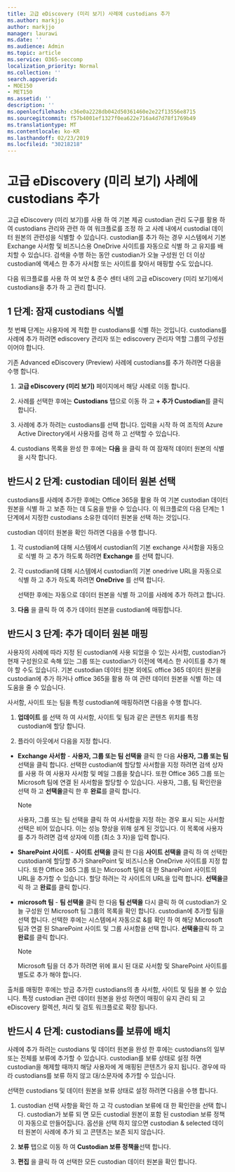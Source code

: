 ```yaml
---
title: 고급 eDiscovery (미리 보기) 사례에 custodians 추가
ms.author: markjjo
author: markjjo
manager: laurawi
ms.date: ''
ms.audience: Admin
ms.topic: article
ms.service: O365-seccomp
localization_priority: Normal
ms.collection: ''
search.appverid:
- MOE150
- MET150
ms.assetid: ''
description: ''
ms.openlocfilehash: c36e0a2228db042d50361460e2e22f13556e8715
ms.sourcegitcommit: f57b4001ef1327f0ea622e716a4d7d78f1769b49
ms.translationtype: MT
ms.contentlocale: ko-KR
ms.lasthandoff: 02/23/2019
ms.locfileid: "30218218"
---
```

# <a name="add-custodians-to-an-advanced-ediscovery-preview-case"></a>고급 eDiscovery (미리 보기) 사례에 custodians 추가

고급 eDiscovery (미리 보기)를 사용 하 여 기본 제공 custodian 관리 도구를 활용 하 여 custodians 관리와 관련 하 여 워크플로를 조정 하 고 사례 내에서 custodial 데이터 원본의 관련성을 식별할 수 있습니다. custodian를 추가 하는 경우 시스템에서 기본 Exchange 사서함 및 비즈니스용 OneDrive 사이트를 자동으로 식별 하 고 유지를 배치할 수 있습니다. 검색을 수행 하는 동안 custodian가 오늘 구성원 인 더 이상 custodian에 액세스 한 추가 사서함 또는 사이트를 찾아서 매핑할 수도 있습니다.

다음 워크플로를 사용 하 여 보안 & 준수 센터 내의 고급 eDiscovery (미리 보기)에서 custodians을 추가 하 고 관리 합니다. 

## <a name="step-1-identify-potential-custodians"></a>1 단계: 잠재 custodians 식별

첫 번째 단계는 사용자에 게 적합 한 custodians를 식별 하는 것입니다. custodians를 사례에 추가 하려면 ediscovery 관리자 또는 ediscovery 관리자 역할 그룹의 구성원 이어야 합니다.   

기존 Advanced eDiscovery (Preview) 사례에 custodians를 추가 하려면 다음을 수행 합니다.

1. **고급 eDiscovery (미리 보기)** 페이지에서 해당 사례로 이동 합니다.
 
2. 사례를 선택한 후에는 **Custodians** 탭으로 이동 하 고 **+ 추가 Custodian**를 클릭 합니다. 
 
3. 사례에 추가 하려는 custodians를 선택 합니다. 입력을 시작 하 여 조직의 Azure Active Directory에서 사용자를 검색 하 고 선택할 수 있습니다.
 
4. custodians 목록을 완성 한 후에는 **다음** 을 클릭 하 여 잠재적 데이터 원본의 식별을 시작 합니다. 
   
## <a name="optional-step-2-select-custodian-data-sources"></a>반드시 2 단계: custodian 데이터 원본 선택

custodians를 사례에 추가한 후에는 Office 365을 활용 하 여 기본 custodian 데이터 원본을 식별 하 고 보존 하는 데 도움을 받을 수 있습니다. 이 워크플로의 다음 단계는 1 단계에서 지정한 custodians 소유한 데이터 원본을 선택 하는 것입니다. 

custodian 데이터 원본을 확인 하려면 다음을 수행 합니다. 

1. 각 custodian에 대해 시스템에서 custodian의 기본 exchange 사서함을 자동으로 식별 하 고 추가 하도록 하려면 **Exchange** 를 선택 합니다. 
 
2. 각 custodian에 대해 시스템에서 custodian의 기본 onedrive URL을 자동으로 식별 하 고 추가 하도록 하려면 **OneDrive** 를 선택 합니다. 

    선택한 후에는 자동으로 데이터 원본을 식별 하 고이를 사례에 추가 하려고 합니다.
 
4. **다음** 을 클릭 하 여 추가 데이터 원본을 custodian에 매핑합니다.

## <a name="optional-step-3-map-additional-data-sources"></a>반드시 3 단계: 추가 데이터 원본 매핑

사용자의 사례에 따라 지정 된 custodian에 사용 되었을 수 있는 사서함, custodian가 현재 구성원으로 속해 있는 그룹 또는 custodian가 이전에 액세스 한 사이트를 추가 해야 할 수도 있습니다. 기본 custodian 데이터 원본 외에도 office 365 데이터 원본을 custodian에 추가 하거나 office 365을 활용 하 여 관련 데이터 원본을 식별 하는 데 도움을 줄 수 있습니다. 

사서함, 사이트 또는 팀을 특정 custodian에 매핑하려면 다음을 수행 합니다.

1. **업데이트** 를 선택 하 여 사서함, 사이트 및 팀과 같은 콘텐츠 위치를 특정 custodian에 할당 합니다. 

2. 플라이 아웃에서 다음을 지정 합니다.
   
  -  **Exchange 사서함** - **사용자, 그룹 또는 팀 선택을** 클릭 한 다음 **사용자, 그룹 또는 팀** 선택을 클릭 합니다. 선택한 custodian에 할당할 사서함을 지정 하려면 검색 상자를 사용 하 여 사용자 사서함 및 메일 그룹을 찾습니다. 또한 Office 365 그룹 또는 Microsoft 팀에 연결 된 사서함을 할당할 수 있습니다. 사용자, 그룹, 팀 확인란을 선택 하 고 **선택을**클릭 한 후 **완료**를 클릭 합니다.

      > [!NOTE]
      > 사용자, 그룹 또는 팀 선택을 클릭 하 여 사서함을 지정 하는 경우 표시 되는 사서함 선택은 비어 있습니다. 이는 성능 향상을 위해 설계 된 것입니다. 이 목록에 사용자를 추가 하려면 검색 상자에 이름 (최소 3 자)을 입력 합니다.
     
   - **SharePoint 사이트** - **사이트 선택을** 클릭 한 다음 **사이트 선택을** 클릭 하 여 선택한 custodian에 할당할 추가 SharePoint 및 비즈니스용 OneDrive 사이트를 지정 합니다. 또한 Office 365 그룹 또는 Microsoft 팀에 대 한 SharePoint 사이트의 URL을 추가할 수 있습니다. 할당 하려는 각 사이트의 URL을 입력 합니다. **선택을**클릭 하 고 **완료**를 클릭 합니다.
   - **microsoft 팀** - **팀 선택을** 클릭 한 다음 **팀 선택을** 다시 클릭 하 여 custodian가 오늘 구성원 인 Microsoft 팀 그룹의 목록을 확인 합니다. custodian에 추가할 팀을 선택 합니다. 선택한 후에는 시스템에서 자동으로 &를 확인 하 여 해당 Microsoft 팀과 연결 된 SharePoint 사이트 및 그룹 사서함을 선택 합니다. **선택을**클릭 하 고 **완료**를 클릭 합니다.
        
      > [!NOTE]
      > Microsoft 팀을 더 추가 하려면 위에 표시 된 대로 사서함 및 SharePoint 사이트를 별도로 추가 해야 합니다.

출처를 매핑한 후에는 방금 추가한 custodians의 총 사서함, 사이트 및 팀을 볼 수 있습니다. 특정 custodian 관련 데이터 원본을 완성 하면이 매핑이 유지 관리 되 고 eDiscovery 컬렉션, 처리 및 검토 워크플로로 확장 됩니다. 

## <a name="optional-step-4-place-custodians-on-hold"></a>반드시 4 단계: custodians를 보류에 배치

 사례에 추가 하려는 custodians 및 데이터 원본을 완성 한 후에는 custodians의 일부 또는 전체를 보류에 추가할 수 있습니다. custodian를 보류 상태로 설정 하면 custodian을 해제할 때까지 해당 사용자에 게 매핑된 콘텐츠가 유지 됩니다. 경우에 따라 custodians를 보류 하지 않고 대/소문자에 추가할 수 있습니다. 

선택한 custodians 및 데이터 원본을 보류 상태로 설정 하려면 다음을 수행 합니다.

1. custodian 선택 사항을 확인 하 고 각 custodian 보류에 대 한 확인란을 선택 합니다. custodian가 보류 되 면 모든 custodial 원본이 포함 된 custodian 보류 정책이 자동으로 만들어집니다. 옵션을 선택 하지 않으면 custodian & selected 데이터 원본이 사례에 추가 되 고 콘텐츠는 보존 되지 않습니다.

2. **보류** 탭으로 이동 하 여 **Custodian 보류 정책을**선택 합니다. 

3. **편집** 을 클릭 하 여 선택한 모든 custodian 데이터 원본을 확인 합니다.
